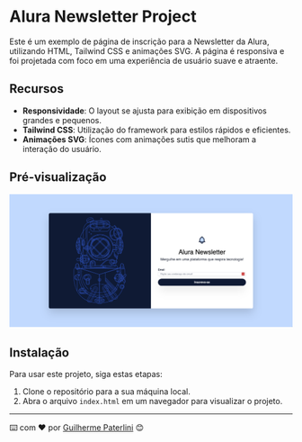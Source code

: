 # Alura Newsletter Project

Este é um exemplo de página de inscrição para a Newsletter da Alura, utilizando HTML, Tailwind CSS e animações SVG. A página é responsiva e foi projetada com foco em uma experiência de usuário suave e atraente.

## Recursos

- **Responsividade**: O layout se ajusta para exibição em dispositivos grandes e pequenos.
- **Tailwind CSS**: Utilização do framework para estilos rápidos e eficientes.
- **Animações SVG**: Ícones com animações sutis que melhoram a interação do usuário.

## Pré-visualização

![Alura Newsletter](<.//image/preview.png>)

## Instalação

Para usar este projeto, siga estas etapas:

1. Clone o repositório para a sua máquina local.
2. Abra o arquivo `index.html` em um navegador para visualizar o projeto.

---

⌨️ com ❤️ por [Guilherme Paterlini](<https://github.com/guipaterlini>) 😊

